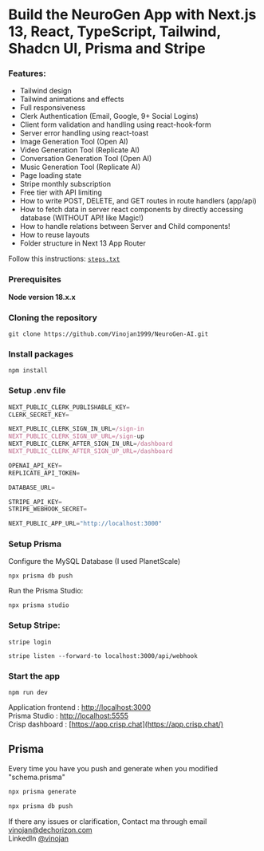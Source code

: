 # Build the NeuroGen App with Next.js 13, React, TypeScript, Tailwind, Shadcn UI, Prisma and Stripe

### Features:
- Tailwind design
- Tailwind animations and effects
- Full responsiveness
- Clerk Authentication (Email, Google, 9+ Social Logins)
- Client form validation and handling using react-hook-form
- Server error handling using react-toast
- Image Generation Tool (Open AI)
- Video Generation Tool (Replicate AI)
- Conversation Generation Tool (Open AI)
- Music Generation Tool (Replicate AI)
- Page loading state
- Stripe monthly subscription
- Free tier with API limiting
- How to write POST, DELETE, and GET routes in route handlers (app/api)
- How to fetch data in server react components by directly accessing database (WITHOUT API! like Magic!)
- How to handle relations between Server and Child components!
- How to reuse layouts
- Folder structure in Next 13 App Router

Follow this instructions: [`steps.txt`](https://github.com/Vinojan1999/NeuroGen-AI/blob/master/steps.txt)

### Prerequisites

**Node version 18.x.x**

### Cloning the repository

```shell
git clone https://github.com/Vinojan1999/NeuroGen-AI.git
```

### Install packages

```shell
npm install
```

### Setup .env file

```js
NEXT_PUBLIC_CLERK_PUBLISHABLE_KEY=
CLERK_SECRET_KEY=

NEXT_PUBLIC_CLERK_SIGN_IN_URL=/sign-in
NEXT_PUBLIC_CLERK_SIGN_UP_URL=/sign-up
NEXT_PUBLIC_CLERK_AFTER_SIGN_IN_URL=/dashboard
NEXT_PUBLIC_CLERK_AFTER_SIGN_UP_URL=/dashboard

OPENAI_API_KEY=
REPLICATE_API_TOKEN=

DATABASE_URL=

STRIPE_API_KEY=
STRIPE_WEBHOOK_SECRET=

NEXT_PUBLIC_APP_URL="http://localhost:3000"
```

### Setup Prisma

Configure the MySQL Database (I used PlanetScale)

```shell
npx prisma db push
```

Run the Prisma Studio:

```shell
npx prisma studio
```

### Setup Stripe:

```shell
stripe login
```
```shell
stripe listen --forward-to localhost:3000/api/webhook
```

### Start the app

```shell
npm run dev
```

Application frontend : [http://localhost:3000](http://localhost:3000) <br>
Prisma Studio : [http://localhost:5555](http://localhost:5555) <br>
Crisp dashboard : [https://app.crisp.chat](https://app.crisp.chat/)

## Prisma
Every time you have you push and generate when you modified "schema.prisma"
```bash
npx prisma generate
```
```bash
npx prisma db push
```

If there any issues or clarification, Contact ma through email [vinojan@dechorizon.com](mailto:vinojan@dechorizon.com) <br>
LinkedIn [@vinojan](https://www.linkedin.com/in/iam-vinojan/)
